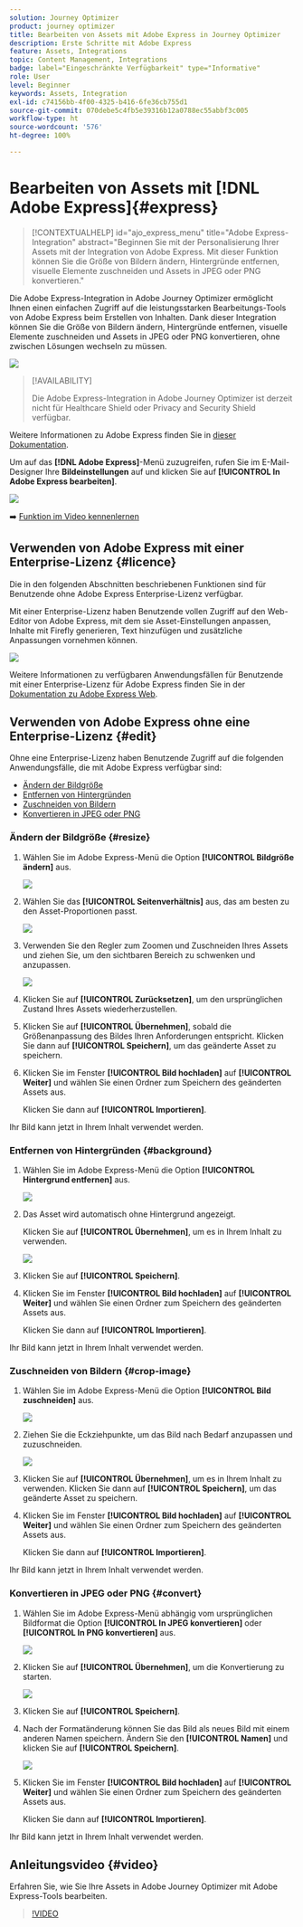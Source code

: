 ```yaml
---
solution: Journey Optimizer
product: journey optimizer
title: Bearbeiten von Assets mit Adobe Express in Journey Optimizer
description: Erste Schritte mit Adobe Express
feature: Assets, Integrations
topic: Content Management, Integrations
badge: label="Eingeschränkte Verfügbarkeit" type="Informative"
role: User
level: Beginner
keywords: Assets, Integration
exl-id: c74156bb-4f00-4325-b416-6fe36cb755d1
source-git-commit: 070debe5c4fb5e39316b12a0788ec55abbf3c005
workflow-type: ht
source-wordcount: '576'
ht-degree: 100%

---
```


# Bearbeiten von Assets mit [!DNL Adobe Express]{#express}

>[!CONTEXTUALHELP]
>id="ajo_express_menu"
>title="Adobe Express-Integration"
>abstract="Beginnen Sie mit der Personalisierung Ihrer Assets mit der Integration von Adobe Express. Mit dieser Funktion können Sie die Größe von Bildern ändern, Hintergründe entfernen, visuelle Elemente zuschneiden und Assets in JPEG oder PNG konvertieren."

Die Adobe Express-Integration in Adobe Journey Optimizer ermöglicht Ihnen einen einfachen Zugriff auf die leistungsstarken Bearbeitungs-Tools von Adobe Express beim Erstellen von Inhalten. Dank dieser Integration können Sie die Größe von Bildern ändern, Hintergründe entfernen, visuelle Elemente zuschneiden und Assets in JPEG oder PNG konvertieren, ohne zwischen Lösungen wechseln zu müssen.

<img src="../rn/assets/do-not-localize/express_resize.gif">


>[!AVAILABILITY]
>
>Die Adobe Express-Integration in Adobe Journey Optimizer ist derzeit nicht für Healthcare Shield oder Privacy and Security Shield verfügbar.

Weitere Informationen zu Adobe Express finden Sie in [dieser Dokumentation](https://helpx.adobe.com/de/express/user-guide.html).

Um auf das **[!DNL Adobe Express]**-Menü zuzugreifen, rufen Sie im E-Mail-Designer Ihre **Bildeinstellungen** auf und klicken Sie auf **[!UICONTROL In Adobe Express bearbeiten]**.

![](assets/express_1.png)

➡️ [Funktion im Video kennenlernen](#video)

## Verwenden von Adobe Express mit einer Enterprise-Lizenz {#licence}

Die in den folgenden Abschnitten beschriebenen Funktionen sind für Benutzende ohne Adobe Express Enterprise-Lizenz verfügbar.

Mit einer Enterprise-Lizenz haben Benutzende vollen Zugriff auf den Web-Editor von Adobe Express, mit dem sie Asset-Einstellungen anpassen, Inhalte mit Firefly generieren, Text hinzufügen und zusätzliche Anpassungen vornehmen können.

![](assets/express-licence.png)

Weitere Informationen zu verfügbaren Anwendungsfällen für Benutzende mit einer Enterprise-Lizenz für Adobe Express finden Sie in der [Dokumentation zu Adobe Express Web](https://helpx.adobe.com/de/express/web.html).

## Verwenden von Adobe Express ohne eine Enterprise-Lizenz  {#edit}

Ohne eine Enterprise-Lizenz haben Benutzende Zugriff auf die folgenden Anwendungsfälle, die mit Adobe Express verfügbar sind:

* [Ändern der Bildgröße](#resize)
* [Entfernen von Hintergründen](#background)
* [Zuschneiden von Bildern](#crop-image)
* [Konvertieren in JPEG oder PNG](#convert)

### Ändern der Bildgröße {#resize}

1. Wählen Sie im Adobe Express-Menü die Option **[!UICONTROL Bildgröße ändern]** aus.

   ![](assets/express-resize-1.png)

1. Wählen Sie das **[!UICONTROL Seitenverhältnis]** aus, das am besten zu den Asset-Proportionen passt.

   ![](assets/express-resize-2.png)

1. Verwenden Sie den Regler zum Zoomen und Zuschneiden Ihres Assets und ziehen Sie, um den sichtbaren Bereich zu schwenken und anzupassen.

   ![](assets/express-resize-3.png)

1. Klicken Sie auf **[!UICONTROL Zurücksetzen]**, um den ursprünglichen Zustand Ihres Assets wiederherzustellen.

1. Klicken Sie auf **[!UICONTROL Übernehmen]**, sobald die Größenanpassung des Bildes Ihren Anforderungen entspricht. Klicken Sie dann auf **[!UICONTROL Speichern]**, um das geänderte Asset zu speichern.

1. Klicken Sie im Fenster **[!UICONTROL Bild hochladen]** auf **[!UICONTROL Weiter]** und wählen Sie einen Ordner zum Speichern des geänderten Assets aus.

   Klicken Sie dann auf **[!UICONTROL Importieren]**.

Ihr Bild kann jetzt in Ihrem Inhalt verwendet werden.

### Entfernen von Hintergründen {#background}

1. Wählen Sie im Adobe Express-Menü die Option **[!UICONTROL Hintergrund entfernen]** aus.

   ![](assets/express-background-1.png)

1. Das Asset wird automatisch ohne Hintergrund angezeigt.

   Klicken Sie auf **[!UICONTROL Übernehmen]**, um es in Ihrem Inhalt zu verwenden.

   ![](assets/express-background-2.png)

1. Klicken Sie auf **[!UICONTROL Speichern]**.

1. Klicken Sie im Fenster **[!UICONTROL Bild hochladen]** auf **[!UICONTROL Weiter]** und wählen Sie einen Ordner zum Speichern des geänderten Assets aus.

   Klicken Sie dann auf **[!UICONTROL Importieren]**.

Ihr Bild kann jetzt in Ihrem Inhalt verwendet werden.

### Zuschneiden von Bildern {#crop-image}

1. Wählen Sie im Adobe Express-Menü die Option **[!UICONTROL Bild zuschneiden]** aus.

   ![](assets/express-crop-1.png)

1. Ziehen Sie die Eckziehpunkte, um das Bild nach Bedarf anzupassen und zuzuschneiden.

   ![](assets/express-crop-2.png)

1. Klicken Sie auf **[!UICONTROL Übernehmen]**, um es in Ihrem Inhalt zu verwenden. Klicken Sie dann auf **[!UICONTROL Speichern]**, um das geänderte Asset zu speichern.

1. Klicken Sie im Fenster **[!UICONTROL Bild hochladen]** auf **[!UICONTROL Weiter]** und wählen Sie einen Ordner zum Speichern des geänderten Assets aus.

   Klicken Sie dann auf **[!UICONTROL Importieren]**.

Ihr Bild kann jetzt in Ihrem Inhalt verwendet werden.

### Konvertieren in JPEG oder PNG {#convert}

1. Wählen Sie im Adobe Express-Menü abhängig vom ursprünglichen Bildformat die Option **[!UICONTROL In JPEG konvertieren]** oder **[!UICONTROL In PNG konvertieren]** aus.

   ![](assets/express-convert-1.png)

1. Klicken Sie auf **[!UICONTROL Übernehmen]**, um die Konvertierung zu starten.

   ![](assets/express-convert-2.png)

1. Klicken Sie auf **[!UICONTROL Speichern]**.

1. Nach der Formatänderung können Sie das Bild als neues Bild mit einem anderen Namen speichern. Ändern Sie den **[!UICONTROL Namen]** und klicken Sie auf **[!UICONTROL Speichern]**.

   ![](assets/express-convert-3.png)

1. Klicken Sie im Fenster **[!UICONTROL Bild hochladen]** auf **[!UICONTROL Weiter]** und wählen Sie einen Ordner zum Speichern des geänderten Assets aus.

   Klicken Sie dann auf **[!UICONTROL Importieren]**.

Ihr Bild kann jetzt in Ihrem Inhalt verwendet werden.

## Anleitungsvideo {#video}

Erfahren Sie, wie Sie Ihre Assets in Adobe Journey Optimizer mit Adobe Express-Tools bearbeiten.

>[!VIDEO](https://video.tv.adobe.com/v/3455523/?quality=12)



